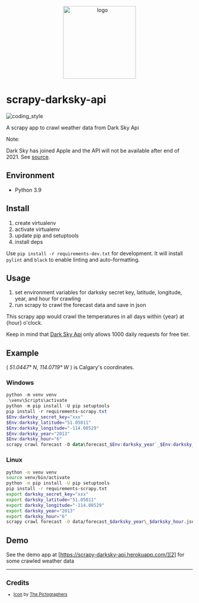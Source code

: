 <div align="center">
    <img src="https://cdn3.iconfinder.com/data/icons/ballicons-reloaded-free/512/icon-59-512.png" alt="logo" height="196">
</div>

# scrapy-darksky-api

![coding_style](https://img.shields.io/badge/code%20style-black-000000.svg)

A scrapy app to crawl weather data from Dark Sky Api

Note:

Dark Sky has joined Apple and the API will not be available after end of 2021. See [source](https://blog.darksky.net/).

## Environment

- Python 3.9

## Install

1. create virtualenv
2. activate virtualenv
3. update pip and setuptools
4. install deps

Use `pip install -r requirements-dev.txt` for development.
It will install `pylint` and `black` to enable linting and auto-formatting.

## Usage

1. set environment variables for darksky secret key, latitude, longitude, year, and hour for crawling
2. run scrapy to crawl the forecast data and save in json

This scrapy app would crawl the temperatures in all days within {year} at {hour} o'clock.

Keep in mind that [Dark Sky Api][1] only allows 1000 daily requests for free tier.

## Example

( _51.0447° N_, _114.0719° W_ ) is Calgary's coordinates.

### Windows

```powershell
python -m venv venv
.\venv\Scripts\activate
python -m pip install -U pip setuptools
pip install -r requirements-scrapy.txt
$Env:darksky_secret_key="xxx"
$Env:darksky_latitude="51.05011"
$Env:darksky_longitude="-114.08529"
$Env:darksky_year="2013"
$Env:darksky_hour="6"
scrapy crawl forecast -O data\forecast_$Env:darksky_year`_$Env:darksky_hour.json
```

### Linux

```bash
python -m venv venv
source venv/bin/activate
python -m pip install -U pip setuptools
pip install -r requirements-scrapy.txt
export darksky_secret_key="xxx"
export darksky_latitude="51.05011"
export darksky_longitude="-114.08529"
export darksky_year="2013"
export darksky_hour="6"
scrapy crawl forecast -O data/forecast_$darksky_year\_$darksky_hour.json
```

## Demo

See the demo app at [https://scrapy-darksky-api.herokuapp.com/][2] for some crawled weather data

<hr>

<sup>

## Credits

- [Icon][3] by [The Pictographers][4]

</sup>

[1]: https://darksky.net/dev
[2]: https://scrapy-darksky-api.herokuapp.com/
[3]: https://www.iconfinder.com/icons/667368/celcius_clouds_farenheit_sunshine_temerature_thermometer_weather_icon
[4]: https://www.iconfinder.com/bluewolfski
